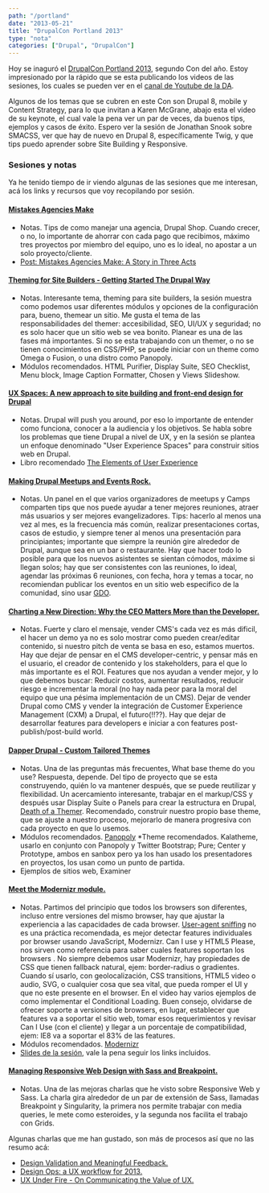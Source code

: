 ```yaml
---
path: "/portland"
date: "2013-05-21"
title: "DrupalCon Portland 2013"
type: "nota"
categories: ["Drupal", "DrupalCon"]
---
```


Hoy se inaguró el [DrupalCon Portland 2013](http://portland2013.drupal.org/), segundo Con del año. Estoy impresionado por la rápido que se esta publicando los videos de las sesiones, los cuales se pueden ver en el [canal de Youtube de la DA](http://www.youtube.com/user/DrupalAssociation/videos).

Algunos de los temas que se cubren en este Con son Drupal 8, mobile y Content Strategy, para lo que invitan a Karen McGrane, abajo esta el video de su keynote, el cual vale la pena ver un par de veces, da buenos tips, ejemplos y casos de éxito. Espero ver la sesión de Jonathan Snook sobre SMACSS, ver que hay de nuevo en Drupal 8, específicamente Twig, y que tips puedo aprender sobre Site Building y Responsive.

### Sesiones y notas

Ya he tenido tiempo de ir viendo algunas de las sesiones que me interesan, acá los links y recursos que voy recopilando por sesión.

#### [Mistakes Agencies Make](http://portland2013.drupal.org/node/3083)
* Notas. Tips de como manejar una agencia, Drupal Shop. Cuando crecer, o no, lo importante de ahorrar con cada pago que recibimos, máximo tres proyectos por miembro del equipo, uno es lo ideal, no apostar a un solo proyecto/cliente.
* [Post: Mistakes Agencies Make: A Story in Three Acts](http://www.lullabot.com/blog/articles/mistakes-agencies-make-story-three-acts)

#### [Theming for Site Builders - Getting Started The Drupal Way](http://www.youtube.com/watch?v=EmbjEb9Zvcg&feature=youtu.be)
* Notas. Interesante tema, theming para site builders, la sesión muestra como podemos usar diferentes módulos y opciones de la configuración para, bueno, themear un sitio. Me gusta el tema de las responsabilidades del themer: accesibilidad, SEO, UI/UX y seguridad; no es solo hacer que un sitio web se vea bonito. Planear es una de las fases má importantes. Si no se esta trabajando con un themer, o no se tienen conocimientos en CSS/PHP, se puede iniciar con un theme como Omega o Fusion, o una distro como Panopoly.
* Módulos recomendados. HTML Purifier, Display Suite, SEO Checklist, Menu block, Image Caption Formatter, Chosen y Views Slideshow.

#### [UX Spaces: A new approach to site building and front-end design for Drupal](http://youtu.be/1LkOmHwX19k)
* Notas. Drupal will push you around, por eso lo importante de entender como funciona, conocer a la audiencia y los objetivos. Se habla sobre los problemas que tiene Drupal a nivel de UX, y en la sesión se plantea un enfoque denominado "User Experience Spaces" para construir sitios web en Drupal.
* Libro recomendado [The Elements of User Experience](http://www.amazon.com/The-Elements-User-Experience-User-Centered/dp/0735712026)

#### [Making Drupal Meetups and Events Rock.](http://youtu.be/VKqb3Q7kloQ)
* Notas. Un panel en el que varios organizadores de meetups y Camps comparten tips que nos puede ayudar a tener mejores reuniones, atraer más usuarios y ser mejores evangelizadores. Tips: hacerlo al menos una vez al mes, es la frecuencia más común, realizar presentaciones cortas, casos de estudio, y siempre tener al menos una presentación para principiantes; importante que siempre la reunión gire alrededor de Drupal, aunque sea en un bar o restaurante. Hay que hacer todo lo posible para que los nuevos asistentes se sientan cómodos, máxime si llegan solos; hay que ser consistentes con las reuniones, lo ideal, agendar las próximas 6 reuniones, con fecha, hora y temas a tocar, no recomiendan publicar los eventos en un sitio web especifico de la comunidad, sino usar [GDO](http://groups.drupal.org/).

#### [Charting a New Direction: Why the CEO Matters More than the Developer.](http://youtu.be/artJ3P7_Vmw)
* Notas. Fuerte y claro el mensaje, vender CMS's cada vez es más dificil, el hacer un demo ya no es solo mostrar como pueden crear/editar contenido, si nuestro pitch de venta se basa en eso, estamos muertos. Hay que dejar de pensar en el CMS developer-centric, y pensar más en el usuario, el creador de contenido y los stakeholders, para el que lo más importante es el ROI. Features que nos ayudan a vender mejor, y lo que debemos buscar: Reducir costos, aumentar resultados, reducir riesgo e incrementar la moral (no hay nada peor para la moral del equipo que una pésima implementación de un CMS). Dejar de vender Drupal como CMS y vender la integración de Customer Experience Management (CXM) a Drupal, el futuro(!!??). Hay que dejar de desarrollar features para developers e iniciar a con features post-publish/post-build world.

#### [Dapper Drupal - Custom Tailored Themes](http://youtu.be/4aGQGnjJJlo)
* Notas. Una de las preguntas más frecuentes, What base theme do you use? Respuesta, depende. Del tipo de proyecto que se esta construyendo, quién lo va mantener después, que se puede reutilizar y flexibilidad. Un acercamiento interesante, trabajar en el markup/CSS y después usar Display Suite o Panels para crear la estructura en Drupal, [Death of a Themer](http://www.youtube.com/watch?v=HaJnhYPLvx0). Recomendado, construir nuestro propio base theme, que se ajuste a nuestro proceso, mejorarlo de manera progresiva con cada proyecto en que lo usemos.
* Módulos recomendados. [Panopoly](http://drupal.org/project/panopoly)
*Theme recomendados. Kalatheme, usarlo en conjunto con Panopoly y Twitter Bootstrap; Pure; Center y Prototype, ambos en sanbox pero ya los han usado los presentadores en proyectos, los usan como un punto de partida.
* Ejemplos de sitios web, Examiner

#### [Meet the Modernizr module.](http://youtu.be/ojdIHBHQ-tA)
* Notas. Partimos del principio que todos los browsers son diferentes, incluso entre versiones del mismo browser, hay que ajustar la experiencia a las capacidades de cada browser. [User-agent sniffing](https://en.wikipedia.org/wiki/User_agent#User_agent_sniffing) no es una práctica recomendada, es mejor detectar features individuales por browser usando JavaScript, Modernizr. Can I use y HTML5 Please, nos sirven como referencia para saber cuales features soportan los browsers . No siempre debemos usar Modernizr, hay propiedades de CSS que tienen fallback natural, ejem: border-radius o gradientes. Cuando sí usarlo, con geolocalización, CSS transitions, HTML5 video o audio, SVG, o cualquier cosa que sea vital, que pueda romper el UI y que no este presente en el browser. En el video hay varios ejemplos de como implementar el Conditional Loading. Buen consejo, olvidarse de ofrecer soporte a versiones de browsers, en lugar, establecer que features va a soportar el sitio web, tomar esos requerimientos y revisar Can I Use (con el cliente) y llegar a un porcentaje de compatibilidad, ejem: IE8 va a soportar el 83% de las features.
* Módulos recomendados. [Modernizr](http://drupal.org/project/modernizr)
* [Slides de la sesión](http://rupl.github.io/meet-modernizr/#/), vale la pena seguir los links incluidos.

#### [Managing Responsive Web Design with Sass and Breakpoint.](http://youtu.be/fgmXVxYnoWo)
* Notas. Una de las mejoras charlas que he visto sobre Responsive Web y Sass. La charla gira alrededor de un par de extensión de Sass, llamadas Breakpoint y Singularity, la primera nos permite trabajar con media queries, le mete como esteroides, y la segunda nos facilita el trabajo con Grids.

Algunas charlas que me han gustado, son más de procesos así que no las resumo acá:
* [Design Validation and Meaningful Feedback.](http://youtu.be/9fDrmMXxatw)
* [Design Ops: a UX workflow for 2013.](http://youtu.be/ZA7g9oAIkZg)
* [UX Under Fire - On Communicating the Value of UX.](http://youtu.be/Ws7Se0sS2B0)